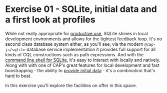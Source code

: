 # Exercise 01 - SQLite, initial data and a first look at profiles

While not really appropriate for [productive use], SQLite shines in local development environments and allows for the tightest feedback loop. It's no second class database system either, as you'll see; via the modern `@cap-js/sqlite` database service implementation it provides full support for all kinds of CQL constructions such as path expressions. And with the [command line shell for SQLite], it's easy to interact with locally and natively. Along with with one of CAP's great features for local development and fast boostrapping - the ability to [provide initial data] - it's a combination that's hard to beat.

In this exercise you'll explore the facilities on offer in this space.



[productive use]: https://cap.cloud.sap/docs/guides/databases-sqlite#sqlite-in-production
[command line shell for SQLite]: https://sqlite.org/cli.html
[provide initial data]: https://cap.cloud.sap/docs/guides/databases#providing-initial-data

